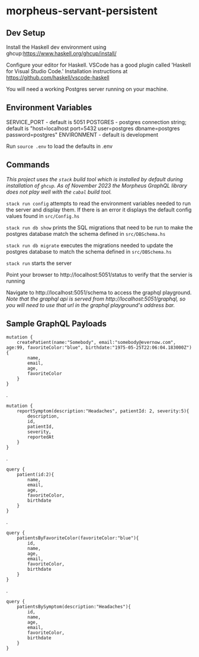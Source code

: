 
# morpheus-servant-persistent

## Dev Setup
Install the Haskell dev environment using ghcup:https://www.haskell.org/ghcup/install/ 

Configure your editor for Haskell. VSCode has a good plugin called 'Haskell for Visual Studio Code.' Installation instructions at https://github.com/haskell/vscode-haskell

You will need a working Postgres server running on your machine.

## Environment Variables

SERVICE_PORT - default is 5051
POSTGRES - postgres connection string; default is "host=localhost port=5432 user=postgres dbname=postgres password=postgres"
ENVIRONMENT - default is development

Run `source .env` to load the defaults in .env

## Commands

*This project uses the `stack` build tool which is installed by default during installation of `ghcup`. As of November 2023 the Morpheus GraphQL library does not play well with the `cabal` build tool.*

`stack run config` attempts to read the environment variables needed to run the server and display them. If there is an error it displays the default config values found in `src/Config.hs`

`stack run db show` prints the SQL migrations that need to be run to make the postgres database match the schema defined in `src/DBSchema.hs`

`stack run db migrate` executes the migrations needed to update the postgres database to match the schema defined in `src/DBSchema.hs`

`stack run` starts the server

Point your browser to http://localhost:5051/status to verify that the servier is running

Navigate to http://localhost:5051/schema to access the graphql playground. *Note that the graphql api is served from http://localhost:5051/graphql, so you will need to use that url in the graphql playground's address bar.*

## Sample GraphQL Payloads

    mutation {
        createPatient(name:"Somebody", email:"somebody@evernow.com", age:99, favoriteColor:"blue", birthdate:"1975-05-25T22:06:04.183000Z"){
            name,
            email,
            age,
            favoriteColor
        }
    }

.

    mutation {
        reportSymptom(description:"Headaches", patientId: 2, severity:5){
            description,
            id,
            patientId,
            severity,
            reportedAt
        }
    }

.

    query {
        patient(id:2){
            name,
            email,
            age,
            favoriteColor,
            birthdate
        }
    }

.

    query {
        patientsByFavoriteColor(favoriteColor:"blue"){
            id,
            name,
            age,
            email,
            favoriteColor,
            birthdate
        }
    }

.

    query {
        patientsBySymptom(description:"Headaches"){
            id,
            name,
            age,
            email,
            favoriteColor,
            birthdate
        }
    }